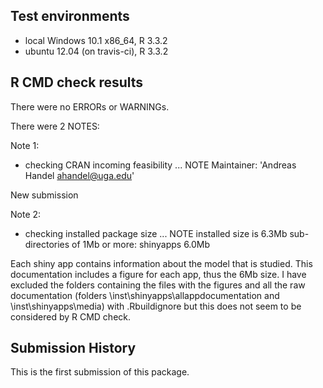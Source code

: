 ## Test environments
* local Windows 10.1 x86_64, R 3.3.2
* ubuntu 12.04 (on travis-ci), R 3.3.2

## R CMD check results
There were no ERRORs or WARNINGs.

There were 2 NOTES:

Note 1:

* checking CRAN incoming feasibility ... NOTE
Maintainer: 'Andreas Handel <ahandel@uga.edu>'

New submission



Note 2:

* checking installed package size ... NOTE
  installed size is  6.3Mb
  sub-directories of 1Mb or more:
    shinyapps   6.0Mb

Each shiny app contains information about the model that is studied. This documentation includes a figure for each app, thus the 6Mb size.
I have excluded the folders containing the files with the figures and all the raw documentation (folders \inst\shinyapps\allappdocumentation and \inst\shinyapps\media) with .Rbuildignore but this does not seem to be considered by R CMD check.



## Submission History
This is the first submission of this package.

